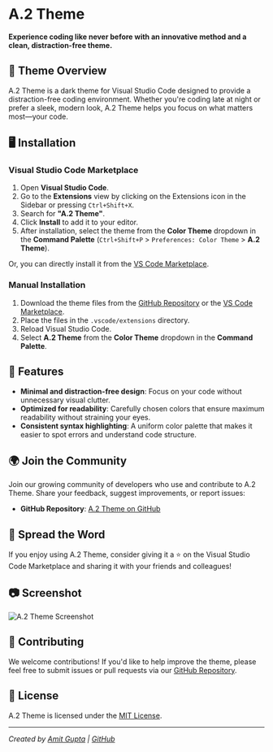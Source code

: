 # A.2 Theme

**Experience coding like never before with an innovative method and a clean, distraction-free theme.**

## 🎨 Theme Overview

A.2 Theme is a dark theme for Visual Studio Code designed to provide a distraction-free coding environment. Whether you're coding late at night or prefer a sleek, modern look, A.2 Theme helps you focus on what matters most—your code.

## 🖥️ Installation

### Visual Studio Code Marketplace

1. Open **Visual Studio Code**.
2. Go to the **Extensions** view by clicking on the Extensions icon in the Sidebar or pressing `Ctrl+Shift+X`.
3. Search for **"A.2 Theme"**.
4. Click **Install** to add it to your editor.
5. After installation, select the theme from the **Color Theme** dropdown in the **Command Palette** (`Ctrl+Shift+P` > `Preferences: Color Theme` > **A.2 Theme**).

Or, you can directly install it from the [VS Code Marketplace](https://themes.vscode.one/theme/amit60600/olvW8e0S).

### Manual Installation

1. Download the theme files from the [GitHub Repository](https://github.com/Amit7976/a.2_theme) or the [VS Code Marketplace](https://themes.vscode.one/theme/amit60600/olvW8e0S).
2. Place the files in the `.vscode/extensions` directory.
3. Reload Visual Studio Code.
4. Select **A.2 Theme** from the **Color Theme** dropdown in the **Command Palette**.

## 🚀 Features

- **Minimal and distraction-free design**: Focus on your code without unnecessary visual clutter.
- **Optimized for readability**: Carefully chosen colors that ensure maximum readability without straining your eyes.
- **Consistent syntax highlighting**: A uniform color palette that makes it easier to spot errors and understand code structure.

## 🌍 Join the Community

Join our growing community of developers who use and contribute to A.2 Theme. Share your feedback, suggest improvements, or report issues:

- **GitHub Repository**: [A.2 Theme on GitHub](https://github.com/Amit7976/a.2_theme)

## 📣 Spread the Word

If you enjoy using A.2 Theme, consider giving it a ⭐️ on the Visual Studio Code Marketplace and sharing it with your friends and colleagues!

## 📷 Screenshot

![A.2 Theme Screenshot](https://i.imgur.com/IyCXvlF.png)

## 🤝 Contributing

We welcome contributions! If you'd like to help improve the theme, please feel free to submit issues or pull requests via our [GitHub Repository](https://github.com/Amit7976/a.2_theme).

## 📄 License

A.2 Theme is licensed under the [MIT License](https://github.com/Amit7976/a.2_theme/blob/main/LICENSE).

---

*Created by [Amit Gupta](mailto:guptaamit60600@gmail.com) | [GitHub](https://github.com/Amit7976)*

